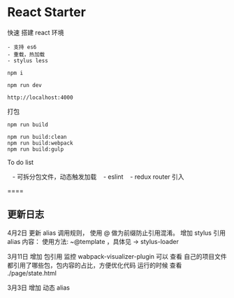 # React Starter

快速 搭建 react 环境

    - 支持 es6
    - 重载，热加载
    - stylus less

    npm i

    npm run dev

    http://localhost:4000


打包

	npm run build

	npm run build:clean
	npm run build:webpack
	npm run build:gulp


To do list
	
    - 可拆分包文件，动态触发加载
    - eslint
    - redux router 引入


====

## 更新日志

4月2日 
    更新 alias 调用规则， 使用 @ 做为前缀防止引用混淆。
    增加 stylus 引用 alias 内容： 使用方法: ~@template ，具体见 → stylus-loader 


3月11日
    增加 包引用 监控 wabpack-visualizer-plugin
    可以 查看 自己的项目文件都引用了哪些包，包内容的占比，方便优化代码
    运行的时候 查看 ./page/state.html

3月3日 
    增加 动态 alias
